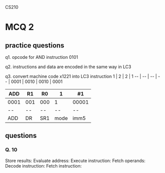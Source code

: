 CS210

# MCQ 2

## practice questions

q1. opcode for AND instruction
0101

q2. instructions and data are encoded in the same way in LC3

q3. convert machine code x1221 into LC3 instruction
1 | 2 | 2 | 1
-- | -- | -- | -- |
0001 | 0010 | 0010 | 0001

ADD | R1 | R0 | 1 | #1
-- | -- | -- | -- | -- |
0001 | 001 | 000 | 1 | 00001
-- | -- | -- | -- | -- |
ADD | DR | SR1 | mode | imm5 



## questions

### Q. 10
Store results: 
Evaluate address:
Execute instruction: 
Fetch operands:
Decode instruction:
Fetch instruction:
